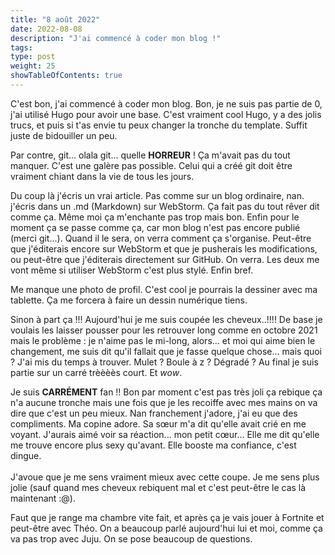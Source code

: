 ```yaml
---
title: "8 août 2022"
date: 2022-08-08
description: "J'ai commencé à coder mon blog !"
tags:
type: post
weight: 25
showTableOfContents: true
---
```


C'est bon, j'ai commencé à coder mon blog. Bon, je ne suis pas partie de 0, j'ai utilisé Hugo pour avoir une base. C'est vraiment cool Hugo, y a des jolis trucs, et puis si t'as envie tu peux changer la tronche du template. Suffit juste de bidouiller un peu.

Par contre, git... olala git... quelle **HORREUR** ! Ça m'avait pas du tout manquer. C'est une galère pas possible. Celui qui a créé git doit être vraiment chiant dans la vie de tous les jours.

Du coup là j'écris un vrai article. Pas comme sur un blog ordinaire, nan. j'écris dans un .md (Markdown) sur WebStorm. Ça fait pas du tout rêver dit comme ça. Même moi ça m'enchante pas trop mais bon. Enfin pour le moment ça se passe comme ça, car mon blog n'est pas encore publié (merci git...). Quand il le sera, on verra comment ça s'organise. Peut-être que j'éditerais encore sur WebStorm et que je pusherais les modifications, ou peut-être que j'éditerais directement sur GitHub. On verra. Les deux me vont même si utiliser WebStorm c'est plus stylé. Enfin bref.

Me manque une photo de profil. C'est cool je pourrais la dessiner avec ma tablette. Ça me forcera à faire un dessin numérique tiens.

Sinon à part ça !!! Aujourd'hui je me suis coupée les cheveux..!!!! De base je voulais les laisser pousser pour les retrouver long comme en octobre 2021 mais le problème : je n'aime pas le mi-long, alors... et moi qui aime bien le changement, me suis dit qu'il fallait que je fasse quelque chose... mais quoi ? J'ai mis du temps à trouver. Mulet ? Boule à z ? Dégradé ? Au final je suis partie sur un carré trèèèès court. Et *wow*.

Je suis **CARRÉMENT** fan !! Bon par moment c'est pas très joli ça rebique ça n'a aucune tronche mais une fois que je les recoiffe avec mes mains on va dire que c'est un peu mieux. Nan franchement j'adore, j'ai eu que des compliments. Ma copine adore. Sa sœur m'a dit qu'elle avait crié en me voyant. J'aurais aimé voir sa réaction... mon petit cœur... Elle me dit qu'elle me trouve encore plus sexy qu'avant. Elle booste ma confiance, c'est dingue.
<br />  
J'avoue que je me sens vraiment mieux avec cette coupe. Je me sens plus jolie (sauf quand mes cheveux rebiquent mal et c'est peut-être le cas là maintenant :@).

Faut que je range ma chambre vite fait, et après ça je vais jouer à Fortnite et peut-être avec Théo. On a beaucoup parlé aujourd'hui lui et moi, comme ça va pas trop avec Juju. On se pose beaucoup de questions.

